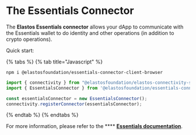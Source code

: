 # The Essentials Connector

The **Elastos Essentials connector** allows your dApp to communicate with the Essentials wallet to do identity and other operations (in addition to crypto operations).

Quick start:

{% tabs %}
{% tab title="Javascript" %}
```
npm i @elastosfoundation/essentials-connector-client-browser
```



```typescript
import { connectivity } from "@elastosfoundation/elastos-connectivity-sdk-js";
import { EssentialsConnector } from '@elastosfoundation/essentials-connector-client-browser';

const essentialsConnector = new EssentialsConnector();
connectivity.registerConnector(essentialsConnector);
```
{% endtab %}
{% endtabs %}

For more information, please refer to the **** [**Essentials documentation**](https://essentials-docs.trinity-tech.io/).

